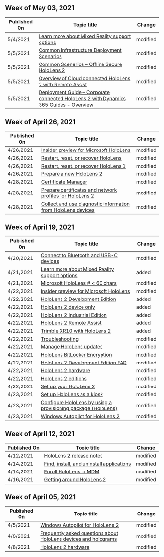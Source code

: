 <!-- This file is generated automatically each week. Changes made to this file will be overwritten.-->



## Week of May 03, 2021


| Published On |Topic title | Change |
|------|------------|--------|
| 5/4/2021 | [Learn more about Mixed Reality support options](/hololens/hololens2-support) | modified |
| 5/5/2021 | [Common Infrastructure Deployment Scenarios](/hololens/common-scenarios) | modified |
| 5/5/2021 | [Common Scenarios – Offline Secure HoloLens 2](/hololens/hololens-common-scenarios-offline-secure) | modified |
| 5/5/2021 | [Overview of Cloud connected HoloLens 2 with Remote Assist](/hololens/hololens2-cloud-connected-overview) | modified |
| 5/5/2021 | [Deployment Guide – Corporate connected HoloLens 2 with Dynamics 365 Guides - Overview](/hololens/hololens2-corp-connected-overview) | modified |


## Week of April 26, 2021


| Published On |Topic title | Change |
|------|------------|--------|
| 4/26/2021 | [Insider preview for Microsoft HoloLens](/hololens/hololens-insider) | modified |
| 4/26/2021 | [Restart, reset, or recover HoloLens](/hololens/hololens-recovery) | modified |
| 4/26/2021 | [Restart, reset, or recover HoloLens 1](/hololens/hololens1-recovery) | modified |
| 4/26/2021 | [Prepare a new HoloLens 2](/hololens/hololens2-setup) | modified |
| 4/28/2021 | [Certificate Manager](/hololens/certificate-manager) | modified |
| 4/28/2021 | [Prepare certificates and network profiles for HoloLens 2](/hololens/hololens-certificates-network) | modified |
| 4/28/2021 | [Collect and use diagnostic information from HoloLens devices](/hololens/hololens-diagnostic-logs) | modified |


## Week of April 19, 2021


| Published On |Topic title | Change |
|------|------------|--------|
| 4/20/2021 | [Connect to Bluetooth and USB-C devices](/hololens/hololens-connect-devices) | modified |
| 4/21/2021 | [Learn more about Mixed Reality support options](/hololens/hololens2-support) | added |
| 4/21/2021 | [Microsoft HoloLens # < 60 chars](/hololens/index) | modified |
| 4/22/2021 | [Insider preview for Microsoft HoloLens](/hololens/hololens-insider) | modified |
| 4/22/2021 | [HoloLens 2 Development Edition](/hololens/hololens2-options-dev-edition) | added |
| 4/22/2021 | [HoloLens 2 device only](/hololens/hololens2-options-device-only) | added |
| 4/22/2021 | [HoloLens 2 Industrial Edition](/hololens/hololens2-options-industrial-edition) | added |
| 4/22/2021 | [HoloLens 2 Remote Assist](/hololens/hololens2-options-remote-assist) | added |
| 4/22/2021 | [Trimble XR10 with HoloLens 2](/hololens/hololens2-options-trimble-xr10-edition) | added |
| 4/22/2021 | [Troubleshooting](/hololens/hololens-troubleshooting) | modified |
| 4/22/2021 | [Manage HoloLens updates](/hololens/hololens-updates) | modified |
| 4/22/2021 | [HoloLens BitLocker Encryption](/hololens/hololens1-encryption) | modified |
| 4/22/2021 | [HoloLens 2 Development Edition FAQ](/hololens/hololens2-development-edition-faq) | modified |
| 4/22/2021 | [HoloLens 2 hardware](/hololens/hololens2-hardware) | modified |
| 4/22/2021 | [HoloLens 2 editions](/hololens/hololens2-options) | modified |
| 4/22/2021 | [Set up your HoloLens 2](/hololens/hololens2-start) | modified |
| 4/23/2021 | [Set up HoloLens as a kiosk](/hololens/hololens-kiosk) | modified |
| 4/23/2021 | [Configure HoloLens by using a provisioning package (HoloLens)](/hololens/hololens-provisioning) | modified |
| 4/23/2021 | [Windows Autopilot for HoloLens 2](/hololens/hololens2-autopilot) | modified |


## Week of April 12, 2021


| Published On |Topic title | Change |
|------|------------|--------|
| 4/12/2021 | [HoloLens 2 release notes](/hololens/hololens-release-notes) | modified |
| 4/14/2021 | [Find, install, and uninstall applications](/hololens/holographic-store-apps) | modified |
| 4/14/2021 | [Enroll HoloLens in MDM](/hololens/hololens-enroll-mdm) | modified |
| 4/16/2021 | [Getting around HoloLens 2](/hololens/hololens2-basic-usage) | modified |


## Week of April 05, 2021


| Published On |Topic title | Change |
|------|------------|--------|
| 4/5/2021 | [Windows Autopilot for HoloLens 2](/hololens/hololens2-autopilot) | modified |
| 4/8/2021 | [Frequently asked questions about HoloLens devices and holograms](/hololens/hololens-faq) | modified |
| 4/8/2021 | [HoloLens 2 hardware](/hololens/hololens2-hardware) | modified |
